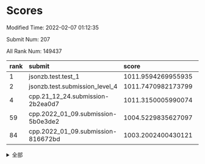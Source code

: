 # Scores

Modified Time: 2022-02-07 01:12:35

Submit Num: 207

All Rank Num: 149437

| rank |               submit               |       score        |       sigma        | pk_num |
| :--- | :--------------------------------- | :----------------- | :----------------- | :----- |
| 1    | jsonzb.test.test_1                 | 1011.9594269955935 | 0.7921557710819813 | 2891   |
| 2    | jsonzb.test.submission_level_4     | 1011.7470982173799 | 0.7900867892316422 | 2890   |
| 4    | cpp.21_12_24.submission-2b2ea0d7   | 1011.3150005990074 | 0.7462274428286159 | 2890   |
| 59   | cpp.2022_01_09.submission-5b0e3de2 | 1004.5229835627097 | 0.710920523510396  | 2891   |
| 84   | cpp.2022_01_09.submission-816672bd | 1003.2002400430121 | 0.7129332708226157 | 2888   |


<details>
<summary>全部</summary>

| rank |                 submit                 |       score        |       sigma        | pk_num |
| :--- | :------------------------------------- | :----------------- | :----------------- | :----- |
| 1    | jsonzb.test.test_1                     | 1011.9594269955935 | 0.7921557710819813 | 2891   |
| 2    | jsonzb.test.submission_level_4         | 1011.7470982173799 | 0.7900867892316422 | 2890   |
| 3    | gobigger.level_3.submission_level_3_6  | 1011.4752529791542 | 0.764309084681602  | 2889   |
| 4    | cpp.21_12_24.submission-2b2ea0d7       | 1011.3150005990074 | 0.7462274428286159 | 2890   |
| 5    | gobigger.level_3.submission_level_3_21 | 1011.2426413741001 | 0.7622690225702711 | 2887   |
| 6    | gobigger.level_3.submission_level_3_4  | 1010.869778608896  | 0.7328991424364729 | 2885   |
| 7    | gobigger.level_3.submission_level_3_33 | 1010.814257793275  | 0.7733610940443236 | 2891   |
| 8    | gobigger.level_3.submission_level_3_9  | 1010.8086479767902 | 0.7499043795328185 | 2887   |
| 9    | gobigger.level_3.submission_level_3_3  | 1010.8052899607173 | 0.773803339833369  | 2890   |
| 10   | gobigger.level_3.submission_level_3_44 | 1010.7779392610697 | 0.7808667107760081 | 2887   |
| 11   | gobigger.level_3.submission_level_3_48 | 1010.680426866525  | 0.7584070119805957 | 2885   |
| 12   | gobigger.level_3.submission_level_3_23 | 1010.6797875965151 | 0.7769121064478131 | 2889   |
| 13   | gobigger.level_3.submission_level_3_5  | 1010.5731843452369 | 0.7691807968943112 | 2883   |
| 14   | gobigger.level_3.submission_level_3_30 | 1010.5213203496168 | 0.7799477089613888 | 2884   |
| 15   | gobigger.level_3.submission_level_3_45 | 1010.4375855700067 | 0.7496390862614366 | 2890   |
| 16   | gobigger.level_3.submission_level_3_46 | 1010.4241265941794 | 0.7541531601960292 | 2892   |
| 17   | gobigger.level_3.submission_level_3_22 | 1010.4179508164784 | 0.7775896089356794 | 2891   |
| 18   | gobigger.level_3.submission_level_3_29 | 1010.3134604639804 | 0.7602233696840813 | 2883   |
| 19   | gobigger.level_3.submission_level_3_13 | 1010.3094911274718 | 0.7592425541981832 | 2890   |
| 20   | gobigger.level_3.submission_level_3_35 | 1010.2017274647837 | 0.7621213767634276 | 2884   |
| 21   | gobigger.level_3.submission_level_3_31 | 1010.19165200092   | 0.7665331315646925 | 2891   |
| 22   | gobigger.level_3.submission_level_3_37 | 1010.1471275929879 | 0.7617986934689319 | 2889   |
| 23   | gobigger.level_3.submission_level_3_25 | 1010.1190204250619 | 0.7829961813674019 | 2889   |
| 24   | gobigger.level_3.submission_level_3_39 | 1010.0866510961264 | 0.7710453422781794 | 2890   |
| 25   | gobigger.level_3.submission_level_3_17 | 1010.06670579294   | 0.7490720700065586 | 2889   |
| 26   | gobigger.level_3.submission_level_3_38 | 1010.0070449363247 | 0.7806983499468017 | 2884   |
| 27   | gobigger.level_3.submission_level_3_42 | 1009.9929597536589 | 0.7531540246213689 | 2896   |
| 28   | gobigger.level_3.submission_level_3_36 | 1009.9848851423735 | 0.7648140356010883 | 2895   |
| 29   | gobigger.level_3.submission_level_3_7  | 1009.9181010203303 | 0.7591725197902324 | 2885   |
| 30   | gobigger.level_3.submission_level_3_41 | 1009.902127147573  | 0.7590404889650813 | 2887   |
| 31   | gobigger.level_3.submission_level_3_19 | 1009.8819895711223 | 0.7567380923783513 | 2887   |
| 32   | gobigger.level_3.submission_level_3_2  | 1009.8740097290287 | 0.7471219526031617 | 2888   |
| 33   | gobigger.level_3.submission_level_3_16 | 1009.8133318607154 | 0.7450724982907443 | 2883   |
| 34   | gobigger.level_3.submission_level_3_8  | 1009.7573918198328 | 0.7650541173185879 | 2890   |
| 35   | gobigger.level_3.submission_level_3_34 | 1009.6798012276078 | 0.756885483782491  | 2893   |
| 36   | gobigger.level_3.submission_level_3_12 | 1009.6650637385441 | 0.7492638906741927 | 2884   |
| 37   | gobigger.level_3.submission_level_3_40 | 1009.59520514093   | 0.7598529686639499 | 2891   |
| 38   | gobigger.level_3.submission_level_3_43 | 1009.4842324983142 | 0.7486396670922696 | 2892   |
| 39   | gobigger.level_3.submission_level_3_32 | 1009.4790777752875 | 0.7618398368373496 | 2887   |
| 40   | gobigger.level_3.submission_level_3_15 | 1009.463893461533  | 0.74152574383554   | 2881   |
| 41   | gobigger.level_3.submission_level_3_28 | 1009.3858356087769 | 0.754217885349711  | 2887   |
| 42   | gobigger.level_3.submission_level_3_18 | 1009.3706744960309 | 0.7496868184070539 | 2890   |
| 43   | gobigger.level_3.submission_level_3_27 | 1009.3577410190675 | 0.7337741811186335 | 2885   |
| 44   | gobigger.level_3.submission_level_3_49 | 1009.1436396473216 | 0.7533073656065785 | 2887   |
| 45   | gobigger.level_3.submission_level_3_24 | 1009.1394048747997 | 0.795786159380984  | 2888   |
| 46   | gobigger.level_3.submission_level_3_0  | 1009.0539263960973 | 0.7476539076326963 | 2890   |
| 47   | gobigger.level_3.submission_level_3_14 | 1008.9732435699235 | 0.7329749373444973 | 2886   |
| 48   | gobigger.level_3.submission_level_3_1  | 1008.9371800034943 | 0.7401468012332152 | 2889   |
| 49   | gobigger.level_3.submission_level_3_11 | 1008.7677072890563 | 0.7475666881496456 | 2887   |
| 50   | gobigger.level_3.submission_level_3_26 | 1008.7059097876337 | 0.7253627752044731 | 2888   |
| 51   | gobigger.level_3.submission_level_3_20 | 1008.6931154957997 | 0.7440385035653789 | 2885   |
| 52   | gobigger.level_3.submission_level_3_10 | 1008.6230954808974 | 0.7237438527825043 | 2885   |
| 53   | gobigger.level_3.submission_level_3_47 | 1008.6060163499045 | 0.7367877612539284 | 2888   |
| 54   | gobigger.level_1.submission_level_1_39 | 1005.0660792059765 | 0.726844144386091  | 2886   |
| 55   | gobigger.level_1.submission_level_1_41 | 1004.9486574237984 | 0.7128371679615869 | 2890   |
| 56   | gobigger.level_1.submission_level_1_23 | 1004.8123677245139 | 0.7214791852766655 | 2889   |
| 57   | gobigger.level_1.submission_level_1_21 | 1004.6952403399258 | 0.7311499166594392 | 2887   |
| 58   | gobigger.level_1.submission_level_1_32 | 1004.6876740500251 | 0.7155655967014446 | 2887   |
| 59   | cpp.2022_01_09.submission-5b0e3de2     | 1004.5229835627097 | 0.710920523510396  | 2891   |
| 60   | gobigger.level_1.submission_level_1_33 | 1004.4462778311628 | 0.7170997926472578 | 2894   |
| 61   | gobigger.level_1.submission_level_1_15 | 1004.4159175787585 | 0.7283101498717437 | 2890   |
| 62   | gobigger.level_1.submission_level_1_40 | 1004.3835627814785 | 0.7080502194392144 | 2890   |
| 63   | gobigger.level_1.submission_level_1_42 | 1004.2796274064216 | 0.7313045434073229 | 2884   |
| 64   | gobigger.level_1.submission_level_1_49 | 1004.2567182136875 | 0.7087350981570308 | 2894   |
| 65   | gobigger.level_1.submission_level_1_8  | 1004.251813493253  | 0.719397934890966  | 2885   |
| 66   | gobigger.level_1.submission_level_1_1  | 1004.0733143531622 | 0.7303927520014732 | 2887   |
| 67   | gobigger.level_1.submission_level_1_12 | 1004.060094880989  | 0.7012942774862991 | 2885   |
| 68   | gobigger.level_1.submission_level_1_18 | 1004.0421779594878 | 0.7217982732180321 | 2886   |
| 69   | gobigger.level_1.submission_level_1_43 | 1003.9827139615037 | 0.7152600420002635 | 2886   |
| 70   | gobigger.level_1.submission_level_1_25 | 1003.911771133036  | 0.7233424633821152 | 2888   |
| 71   | gobigger.level_1.submission_level_1_34 | 1003.8034343819685 | 0.7136933601108254 | 2887   |
| 72   | gobigger.level_1.submission_level_1_14 | 1003.6659410408249 | 0.7173598558772845 | 2888   |
| 73   | gobigger.level_1.submission_level_1_10 | 1003.6463238483368 | 0.7223696543086838 | 2882   |
| 74   | gobigger.level_1.submission_level_1_44 | 1003.4497278634014 | 0.711112529486238  | 2889   |
| 75   | gobigger.level_1.submission_level_1_22 | 1003.3508204672452 | 0.7141516686522911 | 2887   |
| 76   | gobigger.level_1.submission_level_1_28 | 1003.3505446757315 | 0.7065448351078569 | 2886   |
| 77   | gobigger.level_1.submission_level_1_16 | 1003.3245475739566 | 0.713342064488251  | 2888   |
| 78   | gobigger.level_1.submission_level_1_24 | 1003.3042723288254 | 0.7171489934425892 | 2890   |
| 79   | gobigger.level_1.submission_level_1_35 | 1003.2882919145623 | 0.7083388055325358 | 2890   |
| 80   | gobigger.level_1.submission_level_1_20 | 1003.2862952582522 | 0.7181071661303376 | 2886   |
| 81   | gobigger.level_1.submission_level_1_3  | 1003.2846924558844 | 0.7129753646400134 | 2889   |
| 82   | gobigger.level_1.submission_level_1_7  | 1003.236248033973  | 0.7055082825338962 | 2886   |
| 83   | gobigger.level_1.submission_level_1_47 | 1003.2290471906094 | 0.7108181828646316 | 2884   |
| 84   | cpp.2022_01_09.submission-816672bd     | 1003.2002400430121 | 0.7129332708226157 | 2888   |
| 85   | gobigger.level_1.submission_level_1_17 | 1003.1921286361684 | 0.7235536627406439 | 2887   |
| 86   | gobigger.level_1.submission_level_1_31 | 1003.1794915189491 | 0.7178085073668425 | 2887   |
| 87   | gobigger.level_1.submission_level_1_27 | 1003.0925830515155 | 0.7207398321834851 | 2888   |
| 88   | gobigger.level_1.submission_level_1_29 | 1003.0767102041615 | 0.7174493065766292 | 2885   |
| 89   | gobigger.level_1.submission_level_1_30 | 1003.0571824793655 | 0.7178870858016626 | 2892   |
| 90   | gobigger.level_1.submission_level_1_46 | 1002.8637769642218 | 0.7155342961258835 | 2883   |
| 91   | gobigger.level_1.submission_level_1_37 | 1002.7947001069068 | 0.7088391570349021 | 2886   |
| 92   | gobigger.level_1.submission_level_1_9  | 1002.7094624281863 | 0.7102999115856407 | 2884   |
| 93   | gobigger.level_1.submission_level_1_2  | 1002.706072089384  | 0.7120543827343742 | 2884   |
| 94   | gobigger.level_1.submission_level_1_13 | 1002.5973502779308 | 0.7143807979867834 | 2889   |
| 95   | gobigger.level_1.submission_level_1_26 | 1002.2467423576139 | 0.7176999455564207 | 2888   |
| 96   | gobigger.level_1.submission_level_1_6  | 1002.1354900257959 | 0.7088522650119816 | 2889   |
| 97   | gobigger.level_1.submission_level_1_5  | 1002.0990408939583 | 0.7206313879418891 | 2879   |
| 98   | gobigger.level_1.submission_level_1_38 | 1002.081290172182  | 0.7063817257893732 | 2890   |
| 99   | gobigger.level_1.submission_level_1_36 | 1002.0500127765179 | 0.7101896125473437 | 2887   |
| 100  | gobigger.level_1.submission_level_1_45 | 1002.0489166763863 | 0.7101125668018832 | 2884   |
| 101  | gobigger.level_1.submission_level_1_48 | 1002.0453537887684 | 0.7189825027544336 | 2886   |
| 102  | gobigger.level_1.submission_level_1_11 | 1002.0134322719748 | 0.7191409985224309 | 2891   |
| 103  | gobigger.level_1.submission_level_1_19 | 1001.9413337603381 | 0.7208807012037762 | 2886   |
| 104  | gobigger.level_1.submission_level_1_0  | 1001.7113039706765 | 0.7233617212646051 | 2890   |
| 105  | gobigger.level_1.submission_level_1_4  | 1001.6607061274165 | 0.708207473035769  | 2888   |
| 106  | gobigger.random.submission_random_25   | 997.7338148494555  | 0.6950998581244928 | 2892   |
| 107  | gobigger.random.submission_random_6    | 997.6234657830473  | 0.7018509824635918 | 2888   |
| 108  | gobigger.random.submission_random_32   | 997.3944460774301  | 0.7170276476097662 | 2888   |
| 109  | gobigger.random.submission_random_16   | 996.9851175646418  | 0.7138387127956396 | 2883   |
| 110  | gobigger.random.submission_random_31   | 996.9078542510531  | 0.7206503300914027 | 2889   |
| 111  | gobigger.random.submission_random_41   | 996.8928462168062  | 0.7096215241285878 | 2887   |
| 112  | gobigger.random.submission_random_48   | 996.7074552776231  | 0.7068832695770559 | 2890   |
| 113  | gobigger.random.submission_random_24   | 996.5656329216176  | 0.6999455380957833 | 2891   |
| 114  | gobigger.random.submission_random_12   | 996.5583640784567  | 0.7253587851854444 | 2886   |
| 115  | gobigger.random.submission_random_8    | 996.5494847490387  | 0.6986549560539826 | 2888   |
| 116  | gobigger.random.submission_random_27   | 996.4810673767355  | 0.701048504442269  | 2891   |
| 117  | gobigger.random.submission_random_1    | 996.3722862395805  | 0.6929482399193404 | 2888   |
| 118  | gobigger.random.submission_random_38   | 996.2374945916025  | 0.7247037335196918 | 2890   |
| 119  | gobigger.random.submission_random_40   | 996.2160262780754  | 0.7223971416169961 | 2891   |
| 120  | gobigger.random.submission_random_44   | 996.1451551652439  | 0.7066775887228688 | 2883   |
| 121  | gobigger.random.submission_random_28   | 996.1123172982922  | 0.7239587643330544 | 2886   |
| 122  | gobigger.random.submission_random_49   | 996.109119233449   | 0.7107651837886155 | 2894   |
| 123  | gobigger.random.submission_random_17   | 996.0853506731462  | 0.7092777422554277 | 2879   |
| 124  | gobigger.random.submission_random_14   | 996.0769499031271  | 0.707518006472592  | 2885   |
| 125  | gobigger.random.submission_random_13   | 996.0299012030795  | 0.7122002397567343 | 2884   |
| 126  | gobigger.random.submission_random_23   | 996.0101759804453  | 0.7223159172246283 | 2888   |
| 127  | gobigger.random.submission_random_20   | 996.0048069416794  | 0.7106692844531337 | 2883   |
| 128  | gobigger.random.submission_random_11   | 996.0040945537767  | 0.7247122556280252 | 2889   |
| 129  | gobigger.random.submission_random_19   | 995.9940584697194  | 0.702869325484683  | 2892   |
| 130  | gobigger.random.submission_random_39   | 995.9859923562377  | 0.7118725295507772 | 2886   |
| 131  | gobigger.random.submission_random_45   | 995.965715910679   | 0.7041206005481911 | 2885   |
| 132  | gobigger.random.submission_random_18   | 995.9454954762035  | 0.7191387399161241 | 2889   |
| 133  | gobigger.random.submission_random_21   | 995.9085725130877  | 0.7092477963488291 | 2885   |
| 134  | gobigger.random.submission_random_37   | 995.8560680199386  | 0.7069322168476297 | 2888   |
| 135  | gobigger.random.submission_random_43   | 995.8352661068064  | 0.721283206003875  | 2886   |
| 136  | gobigger.random.submission_random_9    | 995.8229616299719  | 0.7169010167377479 | 2884   |
| 137  | gobigger.random.submission_random_0    | 995.8049956654107  | 0.7030822380578543 | 2880   |
| 138  | gobigger.random.submission_random_22   | 995.7916584882157  | 0.7151913438478813 | 2889   |
| 139  | gobigger.random.submission_random_30   | 995.7864118274302  | 0.7228126753174975 | 2893   |
| 140  | gobigger.random.submission_random_47   | 995.6864223657117  | 0.7039304127635386 | 2889   |
| 141  | gobigger.random.submission_random_46   | 995.6731766176465  | 0.7185637506230417 | 2888   |
| 142  | gobigger.random.submission_random_33   | 995.5208742629077  | 0.7289782327347197 | 2892   |
| 143  | gobigger.random.submission_random_36   | 995.5056186838136  | 0.7083082458234236 | 2892   |
| 144  | gobigger.random.submission_random_35   | 995.4905154803621  | 0.7001939288191722 | 2886   |
| 145  | gobigger.random.submission_random_42   | 995.4728294375188  | 0.7051600044064329 | 2887   |
| 146  | gobigger.random.submission_random_4    | 995.3359595736124  | 0.7090939294804492 | 2885   |
| 147  | gobigger.random.submission_random_29   | 995.258386567045   | 0.7185991721994991 | 2890   |
| 148  | gobigger.random.submission_random_2    | 995.1947882751599  | 0.7159157444887415 | 2889   |
| 149  | gobigger.random.submission_random_7    | 995.1885950008724  | 0.7007907236134012 | 2888   |
| 150  | gobigger.random.submission_random_3    | 994.9874804079761  | 0.7107937969533087 | 2890   |
| 151  | gobigger.level_2.submission_level_2_37 | 994.906940783423   | 0.7212345080822025 | 2894   |
| 152  | gobigger.random.submission_random_26   | 994.75519452154    | 0.7166017581342302 | 2889   |
| 153  | gobigger.level_2.submission_level_2_49 | 994.6813137403828  | 0.7364409684088807 | 2889   |
| 154  | gobigger.random.submission_random_34   | 994.6088256257783  | 0.7256040372308773 | 2890   |
| 155  | gobigger.random.submission_random_15   | 994.4221802869997  | 0.7192845810008301 | 2881   |
| 156  | gobigger.random.submission_random_10   | 994.2442485750586  | 0.7217822680851524 | 2890   |
| 157  | gobigger.random.submission_random_5    | 994.2292104468876  | 0.7058301710088407 | 2881   |
| 158  | gobigger.level_2.submission_level_2_19 | 994.0093267614648  | 0.7442094468095324 | 2884   |
| 159  | gobigger.level_2.submission_level_2_41 | 993.8672573790168  | 0.7403665961136017 | 2883   |
| 160  | gobigger.level_2.submission_level_2_42 | 993.5435762253691  | 0.7315984342203216 | 2888   |
| 161  | gobigger.level_2.submission_level_2_9  | 993.476509828971   | 0.7266508843213277 | 2884   |
| 162  | gobigger.level_2.submission_level_2_21 | 993.4192388649667  | 0.7397856405321811 | 2889   |
| 163  | gobigger.level_2.submission_level_2_39 | 993.3341911028277  | 0.7502818625794585 | 2888   |
| 164  | gobigger.level_2.submission_level_2_1  | 993.2208719514252  | 0.7417666642278431 | 2894   |
| 165  | gobigger.level_2.submission_level_2_25 | 993.2078120267975  | 0.7394808824075532 | 2888   |
| 166  | gobigger.level_2.submission_level_2_38 | 992.888437755461   | 0.7438355144559621 | 2887   |
| 167  | gobigger.level_2.submission_level_2_6  | 992.783818215792   | 0.7389151430437824 | 2887   |
| 168  | gobigger.level_2.submission_level_2_44 | 992.6814416127888  | 0.745607886137154  | 2888   |
| 169  | gobigger.level_2.submission_level_2_33 | 992.6496126118675  | 0.7277753497696146 | 2888   |
| 170  | gobigger.level_2.submission_level_2_4  | 992.5449914146479  | 0.7391298430502768 | 2888   |
| 171  | gobigger.level_2.submission_level_2_0  | 992.5389525865744  | 0.730938215781046  | 2889   |
| 172  | gobigger.level_2.submission_level_2_23 | 992.5336671660008  | 0.7312754180718513 | 2887   |
| 173  | gobigger.level_2.submission_level_2_36 | 992.4934315153321  | 0.7471522725887344 | 2884   |
| 174  | gobigger.level_2.submission_level_2_16 | 992.4563951089344  | 0.7296047741730801 | 2881   |
| 175  | gobigger.level_2.submission_level_2_47 | 992.4070143555037  | 0.7381282011075743 | 2886   |
| 176  | gobigger.level_2.submission_level_2_40 | 992.395016575513   | 0.7373896788923775 | 2891   |
| 177  | gobigger.level_2.submission_level_2_12 | 992.3448103493297  | 0.7370166641894488 | 2891   |
| 178  | gobigger.level_2.submission_level_2_14 | 992.3038306412259  | 0.739877605904131  | 2890   |
| 179  | gobigger.level_2.submission_level_2_18 | 992.2463146836719  | 0.7407928492421504 | 2885   |
| 180  | gobigger.level_2.submission_level_2_24 | 992.1173644309679  | 0.754846538730512  | 2887   |
| 181  | gobigger.level_2.submission_level_2_13 | 992.1080518079946  | 0.7402940725103452 | 2886   |
| 182  | gobigger.level_2.submission_level_2_48 | 992.1023218149608  | 0.7388307260875303 | 2888   |
| 183  | gobigger.level_2.submission_level_2_31 | 992.0329745148498  | 0.7382290548694214 | 2885   |
| 184  | gobigger.level_2.submission_level_2_10 | 991.8166596702818  | 0.7606825110399812 | 2885   |
| 185  | gobigger.level_2.submission_level_2_26 | 991.7582419838227  | 0.7490526708053573 | 2889   |
| 186  | gobigger.level_2.submission_level_2_27 | 991.6951145484336  | 0.7423983069498677 | 2890   |
| 187  | gobigger.level_2.submission_level_2_32 | 991.6031917858434  | 0.7457009170240142 | 2888   |
| 188  | gobigger.level_2.submission_level_2_11 | 991.5843484056779  | 0.7410052625877664 | 2887   |
| 189  | gobigger.level_2.submission_level_2_7  | 991.4779404208874  | 0.7478835149491598 | 2896   |
| 190  | gobigger.level_2.submission_level_2_45 | 991.4060101741654  | 0.7500281666115513 | 2885   |
| 191  | gobigger.level_2.submission_level_2_46 | 991.3824162857094  | 0.7555820949889703 | 2885   |
| 192  | gobigger.level_2.submission_level_2_34 | 991.2935993554927  | 0.7514653493612073 | 2888   |
| 193  | gobigger.level_2.submission_level_2_17 | 991.2304175114423  | 0.7739424562226963 | 2888   |
| 194  | gobigger.level_2.submission_level_2_30 | 991.2195326289639  | 0.7622311939194079 | 2887   |
| 195  | gobigger.level_2.submission_level_2_29 | 991.2025208031764  | 0.7517210059438572 | 2887   |
| 196  | gobigger.level_2.submission_level_2_20 | 991.119121043654   | 0.7407290166750603 | 2889   |
| 197  | gobigger.level_2.submission_level_2_28 | 991.1089323809863  | 0.7622756218181327 | 2886   |
| 198  | gobigger.level_2.submission_level_2_5  | 991.0034088620174  | 0.7473885436320126 | 2883   |
| 199  | gobigger.level_2.submission_level_2_3  | 990.9377299512494  | 0.7694913148587412 | 2887   |
| 200  | gobigger.level_2.submission_level_2_43 | 990.8142636460473  | 0.7491535837069785 | 2887   |
| 201  | gobigger.level_2.submission_level_2_8  | 990.7165186309886  | 0.7880500112951428 | 2888   |
| 202  | gobigger.level_2.submission_level_2_15 | 990.7106355221698  | 0.7614061281093628 | 2890   |
| 203  | gobigger.level_2.submission_level_2_2  | 990.6566601565778  | 0.7481302263594777 | 2893   |
| 204  | gobigger.level_2.submission_level_2_22 | 990.2278864229922  | 0.7540319125327214 | 2892   |
| 205  | gobigger.level_2.submission_level_2_35 | 989.8770042290889  | 0.7799011302599315 | 2895   |
| 206  | gobigger.none.submission_none_0        | 975.0895198457015  | 1.5157899253948968 | 2883   |
| 207  | gobigger.none.submission_none_1        | 974.3181616578763  | 1.6668957206882837 | 2891   |

</details>